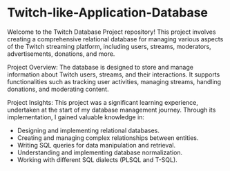 # Twitch-like-Application-Database

Welcome to the Twitch Database Project repository! This project involves creating a comprehensive relational database for managing various aspects of the Twitch streaming platform, including users, streams, moderators, advertisements, donations, and more.

Project Overview:
The database is designed to store and manage information about Twitch users, streams, and their interactions. It supports functionalities such as tracking user activities, managing streams, handling donations, and moderating content.

Project Insights:
This project was a significant learning experience, undertaken at the start of my database management journey. Through its implementation, I gained valuable knowledge in:

* Designing and implementing relational databases.
* Creating and managing complex relationships between entities.
* Writing SQL queries for data manipulation and retrieval.
* Understanding and implementing database normalization.
* Working with different SQL dialects (PLSQL and T-SQL).
